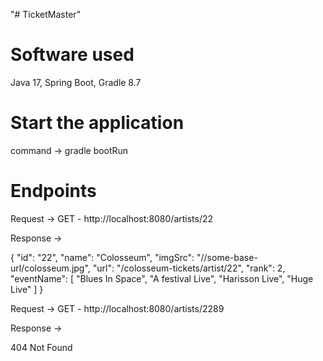 "# TicketMaster" 

# Software used

Java 17, 
Spring Boot, 
Gradle 8.7


# Start the application

command -> gradle bootRun

# Endpoints

Request -> GET - http://localhost:8080/artists/22

Response -> 

{
    "id": "22",
    "name": "Colosseum",
    "imgSrc": "//some-base-url/colosseum.jpg",
    "url": "/colosseum-tickets/artist/22",
    "rank": 2,
    "eventName": [
        "Blues In Space",
        "A festival Live",
        "Harisson Live",
        "Huge Live"
    ]
}

Request -> GET - http://localhost:8080/artists/2289

Response -> 

404 Not Found

